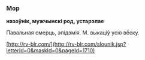 ### Мор
**назоўнік, мужчынскі род, устарэлае**

Павальная смерць, эпідэмія. М. выкаціў усю вёску.

<a rel="author">[http://rv-blr.com/](http://rv-blr.com/slounik.jsp?letterId=0&maskId=0&pageId=1710)</a>
